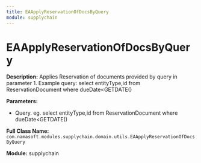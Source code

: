 ```yaml
---
title: EAApplyReservationOfDocsByQuery
module: supplychain
---
```


# EAApplyReservationOfDocsByQuery

**Description:** Applies Reservation of documents provided by query in parameter 1.
Example query: select entityType,id from ReservationDocument where dueDate<GETDATE()

**Parameters:**
- Query. eg. select entityType,id from ReservationDocument where dueDate<GETDATE()

**Full Class Name:** `com.namasoft.modules.supplychain.domain.utils.EAApplyReservationOfDocsByQuery`

**Module:** supplychain

